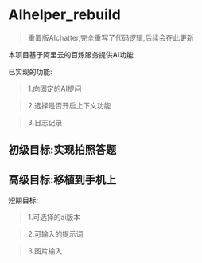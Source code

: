 # AIhelper_rebuild
>重置版AIchatter,完全重写了代码逻辑,后续会在此更新

本项目基于阿里云的百炼服务提供AI功能

已实现的功能:

>1.向固定的AI提问

>2.选择是否开启上下文功能

>3.日志记录

## 初级目标:实现拍照答题

## 高级目标:移植到手机上

短期目标:

>1.可选择的ai版本

>2.可输入的提示词

>3.图片输入
